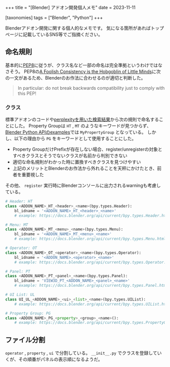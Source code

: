 +++
title = "[Blender] アドオン開発個人メモ"
date = 2023-11-11

[taxonomies]
tags = ["Blender", "Python"]
+++


Blenderアドオン開発に関する個人的なメモです。
気になる箇所があればトップページに記載しているSNS等でご指摘ください。


## 命名規則


基本的に[PEP8](https://peps.python.org/pep-0008/)に従うが、クラス名など一部の命名は完全準拠というわけではなさそう。
PEP8の[A Foolish Consistency is the Hobgoblin of Little Minds](https://peps.python.org/pep-0008/#a-foolish-consistency-is-the-hobgoblin-of-little-minds)に次の一文があるため、Blenderのお作法に合わせるのが適切と判断した。

> In particular: do not break backwards compatibility just to comply with this PEP!

### クラス

標準アドオンのコードや[perplexityを用いた検索結果](https://www.perplexity.ai/search/874cae7e-24c8-458a-83bf-762d921a51e8?s=u)から次の規則で命名することにした。
Property Groupは `HT` , `MT` のようなキーワードが見つからず、[Blender Python APIのexamples](https://projects.blender.org/blender/blender/src/commit/8b4c9b294aff7038812cd7ee04d36a94a6413e67/doc/python_api/examples/bpy.types.PropertyGroup.py)では `MyPropertyGroup` となっている。
しかし、以下の理由から `PG` をキーワードとして使用することにした。

- Property GroupだけPrefixが存在しない場合、register/unregisterの対象とすべきクラスとそうでないクラスが名前から判別できない
- 適切な命名規則がわかった時に置換すべきクラスを見つけやすい
- 上記のメリットとBlenderのお作法から外れることを天秤にかけたとき、前者を重要視した

その他、 `register` 実行時にBlenderコンソールに出力されるwarningも考慮している。

```python
# Header: HT
class <ADDON_NAME>_HT_<header>_<name>(bpy.types.Header):
    bl_idname = '<ADDON_NAME>_HT_<header>_<name>'
    # example: https://docs.blender.org/api/current/bpy.types.Header.html

# Menu: MT
class <ADDON_NAME>_MT_<menu>_<name>(bpy.types.Menu):
    bl_idname = '<ADDON_NAME>_MT_<menu>_<name>'
    # example: https://docs.blender.org/api/current/bpy.types.Menu.html

# Operator: OT
class <ADDON_NAME>_OT_<operator>_<name>(bpy.types.Operator):
    bl_idname = '<ADDON_NAME>.<operator>_<name>'
    # example: https://docs.blender.org/api/current/bpy.types.Operator.html

# Panel: PT
class <ADDON_NAME>_PT_<panel>_<name>(bpy.types.Panel):
    bl_idname = 'VIEW3D_PT_<ADDON_NAME>_<panel>_<name>'
    # example: https://docs.blender.org/api/current/bpy.types.Panel.html

# UI List: UL
class UI_UL_<ADDON_NAME>_<ui>_<list>_<name>(bpy.types.UIList):
    # example: https://docs.blender.org/api/current/bpy.types.UIList.html

# Property Group: PG
class <ADDON_NAME>_PG_<property>_<group>_<name>():
    # example: https://docs.blender.org/api/current/bpy.types.PropertyGroup.html
```


## ファイル分割

`operator` , `property` , `ui` で分割している。
`__init__.py` でクラスを登録していくが、その順番がパネルの表示順になるようだ。
